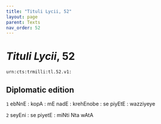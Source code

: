 ```yaml
---
title: "Tituli Lycii, 52"
layout: page
parent: Texts
nav_order: 52
---
```




# *Tituli Lycii*, 52




`urn:cts:trmilli:tl.52.v1:`

## Diplomatic edition
`1` ebNnE : kopA : mE nadE : krehEnobe : se piyEtE : wazziyeye

`2` seyEni : se piyetE : miNti Nta wAtA